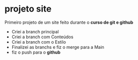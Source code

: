 # projeto site
 Primeiro projeto de um site feito durante o **curso de git e github**
* Criei a branch principal
* Criei a branch com Conteúdos 
* Criei a branch com o Estilo
* Finalizei as branchs e fiz o merge para a Main
* fiz o push para o **github** 
